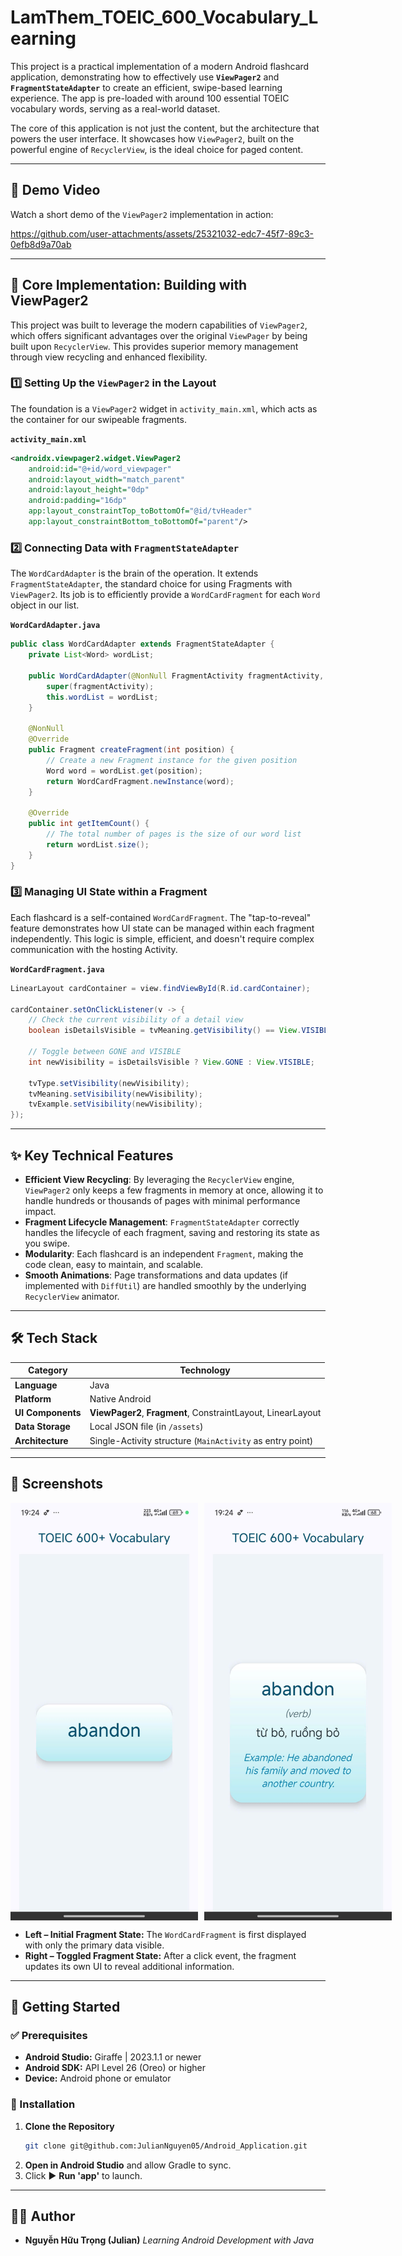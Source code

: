 # LamThem_TOEIC_600_Vocabulary_Learning

This project is a practical implementation of a modern Android flashcard application, demonstrating how to effectively use **`ViewPager2`** and **`FragmentStateAdapter`** to create an efficient, swipe-based learning experience. The app is pre-loaded with around 100 essential TOEIC vocabulary words, serving as a real-world dataset.

The core of this application is not just the content, but the architecture that powers the user interface. It showcases how `ViewPager2`, built on the powerful engine of `RecyclerView`, is the ideal choice for paged content.

-----

## 🎥 Demo Video

Watch a short demo of the `ViewPager2` implementation in action:

https://github.com/user-attachments/assets/25321032-edc7-45f7-89c3-0efb8d9a70ab

-----

## 🧠 Core Implementation: Building with ViewPager2

This project was built to leverage the modern capabilities of `ViewPager2`, which offers significant advantages over the original `ViewPager` by being built upon `RecyclerView`. This provides superior memory management through view recycling and enhanced flexibility.

### 1️⃣ **Setting Up the `ViewPager2` in the Layout**

The foundation is a `ViewPager2` widget in `activity_main.xml`, which acts as the container for our swipeable fragments.

**`activity_main.xml`**

```xml
<androidx.viewpager2.widget.ViewPager2
    android:id="@+id/word_viewpager"
    android:layout_width="match_parent"
    android:layout_height="0dp"
    android:padding="16dp"
    app:layout_constraintTop_toBottomOf="@id/tvHeader"
    app:layout_constraintBottom_toBottomOf="parent"/>
```

### 2️⃣ **Connecting Data with `FragmentStateAdapter`**

The `WordCardAdapter` is the brain of the operation. It extends `FragmentStateAdapter`, the standard choice for using Fragments with `ViewPager2`. Its job is to efficiently provide a `WordCardFragment` for each `Word` object in our list.

**`WordCardAdapter.java`**

```java
public class WordCardAdapter extends FragmentStateAdapter {
    private List<Word> wordList;

    public WordCardAdapter(@NonNull FragmentActivity fragmentActivity, List<Word> wordList) {
        super(fragmentActivity);
        this.wordList = wordList;
    }

    @NonNull
    @Override
    public Fragment createFragment(int position) {
        // Create a new Fragment instance for the given position
        Word word = wordList.get(position);
        return WordCardFragment.newInstance(word);
    }

    @Override
    public int getItemCount() {
        // The total number of pages is the size of our word list
        return wordList.size();
    }
}
```

### 3️⃣ **Managing UI State within a Fragment**

Each flashcard is a self-contained `WordCardFragment`. The "tap-to-reveal" feature demonstrates how UI state can be managed within each fragment independently. This logic is simple, efficient, and doesn't require complex communication with the hosting Activity.

**`WordCardFragment.java`**

```java
LinearLayout cardContainer = view.findViewById(R.id.cardContainer);

cardContainer.setOnClickListener(v -> {
    // Check the current visibility of a detail view
    boolean isDetailsVisible = tvMeaning.getVisibility() == View.VISIBLE;
    
    // Toggle between GONE and VISIBLE
    int newVisibility = isDetailsVisible ? View.GONE : View.VISIBLE;

    tvType.setVisibility(newVisibility);
    tvMeaning.setVisibility(newVisibility);
    tvExample.setVisibility(newVisibility);
});
```

-----

## ✨ Key Technical Features

  - **Efficient View Recycling**: By leveraging the `RecyclerView` engine, `ViewPager2` only keeps a few fragments in memory at once, allowing it to handle hundreds or thousands of pages with minimal performance impact.
  - **Fragment Lifecycle Management**: `FragmentStateAdapter` correctly handles the lifecycle of each fragment, saving and restoring its state as you swipe.
  - **Modularity**: Each flashcard is an independent `Fragment`, making the code clean, easy to maintain, and scalable.
  - **Smooth Animations**: Page transformations and data updates (if implemented with `DiffUtil`) are handled smoothly by the underlying `RecyclerView` animator.

-----

## 🛠️ Tech Stack

| Category | Technology |
|-----------|-------------|
| **Language** | Java |
| **Platform** | Native Android |
| **UI Components** | **ViewPager2**, **Fragment**, ConstraintLayout, LinearLayout |
| **Data Storage** | Local JSON file (in `/assets`) |
| **Architecture** | Single-Activity structure (`MainActivity` as entry point) |

-----

## 📸 Screenshots

<div style="display: flex; gap: 10px;">
  <img src="./assets/demo_word.jpg" alt="Word Demo" width="300"/>
  <img src="./assets/demo_wordInfo.jpg" alt="Word Info Demo2" width="300"/>
</div>

  * **Left – Initial Fragment State:** The `WordCardFragment` is first displayed with only the primary data visible.
  * **Right – Toggled Fragment State:** After a click event, the fragment updates its own UI to reveal additional information.

-----

## 🚀 Getting Started

### ✅ Prerequisites

  - **Android Studio:** Giraffe | 2023.1.1 or newer
  - **Android SDK:** API Level 26 (Oreo) or higher
  - **Device:** Android phone or emulator

### 🧩 Installation

1.  **Clone the Repository**
    ```bash
    git clone git@github.com:JulianNguyen05/Android_Application.git
    ```
2.  **Open in Android Studio** and allow Gradle to sync.
3.  Click ▶️ **Run 'app'** to launch.

-----

## 🧑‍💻 Author

  * **Nguyễn Hữu Trọng (Julian)**
    *Learning Android Development with Java*